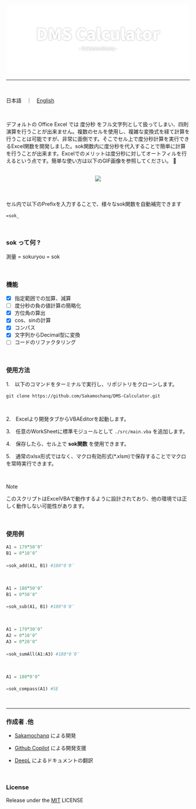 <div align="center">
    <a href="#">
        <img src="./assets/DMS-Calculator-Logo.png" width="500px">
    </a>
    <br>
    <hr>
</div>

<br>

日本語　｜　[English](./docs/README-en.md)

<br>

デフォルトの Office Excel では 度分秒 をフル文字列として扱ってしまい、四則演算を行うことが出来ません。複数のセルを使用し、複雑な変換式を経て計算を行うことは可能ですが、非常に面倒です。そこでセル上で度分秒計算を実行できるExcel関数を開発しました。sok関数内に度分秒を代入することで簡単に計算を行うことが出来ます。Excelでのメリットは度分秒に対してオートフィルを行えるという点です。簡単な使い方は以下のGIF画像を参照してください。 🌵

<br>

<div align="center">
    <a href="#">
        <img src="./assets/DMS-Calculator-Demo.gif" width="450px">
    </a>
</div>

<br>
<br>

セル内で以下のPrefixを入力することで、様々なsok関数を自動補完できます
```
=sok_
```

<br>

### sok って何 ?

測量 = sokuryou = sok

<br>

### 機能
- [x] 指定範囲での加算、減算
- [ ] 度分秒の負の値計算の簡略化
- [x] 方位角の算出
- [x] cos、sinの計算
- [x] コンパス
- [x] 文字列からDecimal型に変換
- [ ] コードのリファクタリング

<br>

### 使用方法

1.　以下のコマンドをターミナルで実行し、リポジトリをクローンします。

```
git clone https://github.com/Sakamochanq/DMS-Calculator.git
```

<br>

2.　Excelより開発タブからVBAEditorを起動します。

3.　任意のWorkSheetに標準モジュールとして `./src/main.vba` を追加します。

4.　保存したら、セル上で **sok関数** を使用できます。

5.　通常のxlsx形式ではなく、マクロ有効形式(*.xlsm)で保存することでマクロを常時実行できます。

<br>

> [!Note]  
> このスクリプトはExcelVBAで動作するように設計されており、他の環境では正しく動作しない可能性があります。
<br>

### 使用例

```python
A1 = 179°50′0″
B1 = 0°10′0″

=sok_add(A1, B1) #180°0′0″
```

<br>

```python
A1 = 180°50′0″
B1 = 0°50′0″

=sok_sub(A1, B1) #180°0′0″
```

<br>

```python
A1 = 179°30′0″
A2 = 0°10′0″
A3 = 0°20′0″

=sok_sumAll(A1:A3) #180°0′0″
```

<br>

```python
A1 = 180°0′0″

=sok_compass(A1) #SE
```

<br>
<hr>

### 作成者 .他

- [Sakamochanq](https://github.com/Sakamochanq) による開発

- [Github Copilot](https://github.com/features/copilot) による開発支援

- [DeepL](https://www.deepl.com/) によるドキュメントの翻訳

<br>

### License

Release under the [MIT](https://github.com/Sakamochanq/DMS-Calculator/blob/master/LICENSE) LICENSE

